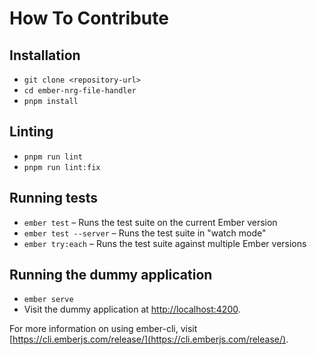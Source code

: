 # How To Contribute

## Installation

* `git clone <repository-url>`
* `cd ember-nrg-file-handler`
* `pnpm install`

## Linting

* `pnpm run lint`
* `pnpm run lint:fix`

## Running tests

* `ember test` – Runs the test suite on the current Ember version
* `ember test --server` – Runs the test suite in "watch mode"
* `ember try:each` – Runs the test suite against multiple Ember versions

## Running the dummy application

* `ember serve`
* Visit the dummy application at [http://localhost:4200](http://localhost:4200).

For more information on using ember-cli, visit [https://cli.emberjs.com/release/](https://cli.emberjs.com/release/).
